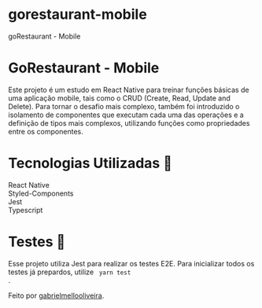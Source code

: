 # gorestaurant-mobile
goRestaurant - Mobile

# GoRestaurant - Mobile

Este projeto é um estudo em React Native para treinar funções básicas de uma aplicação mobile, tais como o CRUD (Create, Read, Update and Delete).
Para tornar o desafio mais complexo, também foi introduzido o isolamento de componentes que executam cada uma das operações e
a definição de tipos mais complexos, utilizando funções como propriedades entre os componentes.

# Tecnologias Utilizadas 🚀

React Native <br />
Styled-Components <br />
Jest <br />
Typescript

# Testes 🧪

Esse projeto utiliza Jest para realizar os testes E2E.
Para inicializar todos os testes já prepardos, utilize <code> yarn test </code>.

Feito por <a href="https://www.linkedin.com/in/gabrielmellooliveira/" target="blank">gabrielmellooliveira</a>.

